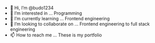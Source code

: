 - 👋 Hi, I’m @budo1234
- 👀 I’m interested in ... Programming 
- 🌱 I’m currently learning ... Frontend engineering 
- 💞️ I’m looking to collaborate on ... Frontend engineering to full stack engineering 
- 📫 How to reach me ... These is my portfolio 

<!---
budo1234/budo1234 is a ✨ special ✨ repository because its `README.md` (this file) appears on your GitHub profile.
You can click the Preview link to take a look at your changes.
--->
